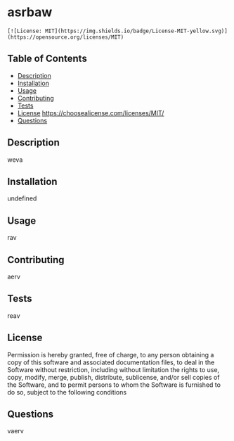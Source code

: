 # asrbaw
    [![License: MIT](https://img.shields.io/badge/License-MIT-yellow.svg)](https://opensource.org/licenses/MIT)
    
  ## Table of Contents
  * [Description](#description)
  * [Installation](#installation)
  * [Usage](#usage)
  * [Contributing](#contributing)
  * [Tests](#tests)
  * [License](#license)
  https://choosealicense.com/licenses/MIT/
  * [Questions](#questions)

  ## Description
  weva

  ## Installation
  undefined

  ## Usage
  rav

  ## Contributing
  aerv

  ## Tests
  reav

  ## License
  Permission is hereby granted, free of charge, to any person obtaining a copy of this software and associated documentation files, to deal in the Software without restriction, including without limitation the rights to use, copy, modify, merge, publish, distribute, sublicense, and/or sell copies of the Software, and to permit persons to whom the Software is furnished to do so, subject to the following conditions

  ## Questions
  vaerv
